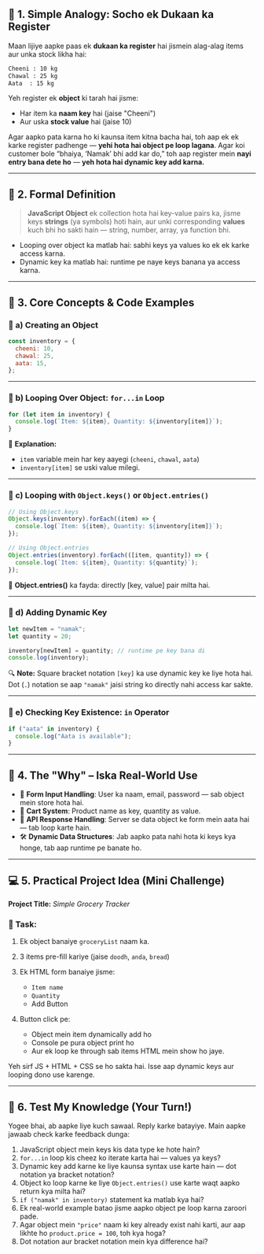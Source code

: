 ## 🧠 **1. Simple Analogy: Socho ek Dukaan ka Register**

Maan lijiye aapke paas ek **dukaan ka register** hai jismein alag-alag items aur unka stock likha hai:

```txt
Cheeni : 10 kg
Chawal : 25 kg
Aata  : 15 kg
```

Yeh register ek **object** ki tarah hai jisme:

- Har item ka **naam key** hai (jaise "Cheeni")
- Aur uska **stock value** hai (jaise 10)

Agar aapko pata karna ho ki kaunsa item kitna bacha hai, toh aap ek ek karke register padhenge — **yehi hota hai object pe loop lagana**.
Agar koi customer bole “bhaiya, ‘Namak’ bhi add kar do,” toh aap register mein **nayi entry bana dete ho** — **yeh hota hai dynamic key add karna.**

---

## 📘 **2. Formal Definition**

> **JavaScript Object** ek collection hota hai key-value pairs ka, jisme keys **strings** (ya symbols) hoti hain, aur unki corresponding **values** kuch bhi ho sakti hain — string, number, array, ya function bhi.

- Looping over object ka matlab hai: sabhi keys ya values ko ek ek karke access karna.
- Dynamic key ka matlab hai: runtime pe naye keys banana ya access karna.

---

## 🧱 **3. Core Concepts & Code Examples**

### 🔹 a) Creating an Object

```js
const inventory = {
  cheeni: 10,
  chawal: 25,
  aata: 15,
};
```

---

### 🔹 b) Looping Over Object: `for...in` Loop

```js
for (let item in inventory) {
  console.log(`Item: ${item}, Quantity: ${inventory[item]}`);
}
```

🧾 **Explanation:**

- `item` variable mein har key aayegi (`cheeni`, `chawal`, `aata`)
- `inventory[item]` se uski value milegi.

---

### 🔹 c) Looping with `Object.keys()` or `Object.entries()`

```js
// Using Object.keys
Object.keys(inventory).forEach((item) => {
  console.log(`Item: ${item}, Quantity: ${inventory[item]}`);
});

// Using Object.entries
Object.entries(inventory).forEach(([item, quantity]) => {
  console.log(`Item: ${item}, Quantity: ${quantity}`);
});
```

🧾 **Object.entries()** ka fayda: directly \[key, value] pair milta hai.

---

### 🔹 d) Adding Dynamic Key

```js
let newItem = "namak";
let quantity = 20;

inventory[newItem] = quantity; // runtime pe key bana di
console.log(inventory);
```

🔍 **Note:** Square bracket notation `[key]` ka use dynamic key ke liye hota hai. Dot (`.`) notation se aap `"namak"` jaisi string ko directly nahi access kar sakte.

---

### 🔹 e) Checking Key Existence: `in` Operator

```js
if ("aata" in inventory) {
  console.log("Aata is available");
}
```

---

## 🔎 **4. The "Why" – Iska Real-World Use**

- 💼 **Form Input Handling**: User ka naam, email, password — sab object mein store hota hai.
- 🛒 **Cart System**: Product name as key, quantity as value.
- 📁 **API Response Handling**: Server se data object ke form mein aata hai — tab loop karte hain.
- 🛠️ **Dynamic Data Structures**: Jab aapko pata nahi hota ki keys kya honge, tab aap runtime pe banate ho.

---

## 💻 **5. Practical Project Idea (Mini Challenge)**

**Project Title:** _Simple Grocery Tracker_

### 🎯 Task:

1. Ek object banaiye `groceryList` naam ka.
2. 3 items pre-fill kariye (jaise `doodh`, `anda`, `bread`)
3. Ek HTML form banaiye jisme:

   - `Item name`
   - `Quantity`
   - Add Button

4. Button click pe:

   - Object mein item dynamically add ho
   - Console pe pura object print ho
   - Aur ek loop ke through sab items HTML mein show ho jaye.

Yeh sirf JS + HTML + CSS se ho sakta hai. Isse aap dynamic keys aur looping dono use karenge.

---

## 🧪 **6. Test My Knowledge (Your Turn!)**

Yogee bhai, ab aapke liye kuch sawaal. Reply karke batayiye. Main aapke jawaab check karke feedback dunga:

1. JavaScript object mein keys kis data type ke hote hain?
2. `for...in` loop kis cheez ko iterate karta hai — values ya keys?
3. Dynamic key add karne ke liye kaunsa syntax use karte hain — dot notation ya bracket notation?
4. Object ko loop karne ke liye `Object.entries()` use karte waqt aapko return kya milta hai?
5. `if ("namak" in inventory)` statement ka matlab kya hai?
6. Ek real-world example batao jisme aapko object pe loop karna zaroori pade.
7. Agar object mein `"price"` naam ki key already exist nahi karti, aur aap likhte ho `product.price = 100`, toh kya hoga?
8. Dot notation aur bracket notation mein kya difference hai?
